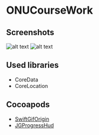 # ONUCourseWork
## Screenshots
![alt text](https://github.com/pumPkin555/ONUCourseWork/blob/master/CoWeather-191.jpg)
![alt text](https://github.com/pumPkin555/ONUCourseWork/blob/master/CoWeather-192.jpg)

## Used libraries
* CoreData
* CoreLocation

## Cocoapods
* [SwiftGifOrigin](https://cocoapods.org/pods/SwiftGifOrigin)
* [JGProgressHud](https://github.com/JonasGessner/JGProgressHUD)
